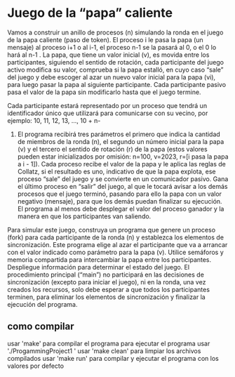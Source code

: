 # Juego de la “papa” caliente

Vamos a construir un anillo de procesos (n) simulando la ronda en el juego de la papa
caliente (paso de token). El proceso i le pasa la papa (un mensaje) al proceso i+1 o al i-1,
el proceso n-1 se la pasará al 0, o el 0 lo hará al n-1 . La papa, que tiene un valor inicial
(v), es movida entre los participantes, siguiendo el sentido de rotación, cada participante
del juego activo modifica su valor, comprueba si la papa estalló, en cuyo caso “sale” del
juego y debe escoger al azar un nuevo valor inicial para la papa (vi), para luego pasar la
papa al siguiente participante. Cada participante pasivo pasa el valor de la papa sin
modificarlo hasta que el juego termine.

Cada participante estará representado por un proceso que tendrá un identificador
único que utilizará para comunicarse con su vecino, por ejemplo: 10, 11, 12, 13, ..., 10 + n-
1. El programa recibirá tres parámetros el primero que indica la cantidad de miembros de
la ronda (n), el segundo un número inicial para la papa (v) y el tercero el sentido de
rotación (r) de la papa (estos valores pueden estar inicializados por omisión: n=100,
v=2023, r=[i pasa la papa a i - 1]). Cada proceso recibe el valor de la papa y le aplica las
reglas de Collatz, si el resultado es uno, indicativo de que la papa explota, ese proceso
“sale” del juego y se convierte en un comunicador pasivo. Gana el último proceso en
“salir” del juego, al que le tocará avisar a los demás procesos que el juego terminó,
pasando para ello la papa con un valor negativo (mensaje), para que los demás puedan
finalizar su ejecución. El programa al menos debe desplegar el valor del proceso ganador y
la manera en que los participantes van saliendo.

Para simular este juego, construya un programa que genere un proceso (fork) para
cada participante de la ronda (n) y establezca los elementos de sincronización. Este
programa elige al azar el participante que va a arrancar con el valor indicado como
parámetro para la papa (v). Utilice semáforos y memoria compartida para intercambiar
la papa entre los participantes. Despliegue información para determinar el estado del
juego. El procedimiento principal (“main”) no participará en las decisiones de sincronización
(excepto para iniciar el juego), ni en la ronda, una vez creados los recursos, solo debe
esperar a que todos los participantes terminen, para eliminar los elementos de
sincronización y finalizar la ejecución del programa.

## como compilar

usar 'make' para compilar el programa
para ejecutar el programa usar './ProgammingProject1 <n> <v> <r>'
usar 'make clean' para limpiar los archivos compilados
usar 'make run' para compilar y ejecutar el programa con los valores por defecto